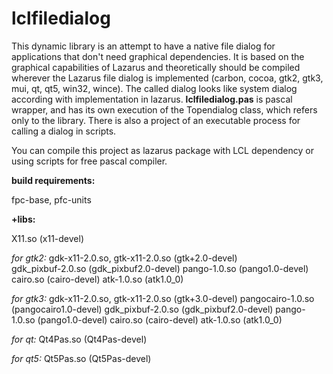 # lclfiledialog

This dynamic library is an attempt to have a native file dialog for applications that don't need graphical dependencies.
It is based on the graphical capabilities of Lazarus and theoretically should be compiled wherever the Lazarus file dialog is implemented (carbon, cocoa, gtk2, gtk3, mui, qt, qt5, win32, wince). The called dialog looks like system dialog according with implementation in lazarus.
__lclfiledialog.pas__ is pascal wrapper, and has its own execution of the Topendialog class, which refers only to the library.
There is also a project of an executable process for calling a dialog in scripts.

You can compile this project as lazarus package with LCL dependency or using scripts for free pascal compiler.

__build requirements:__

fpc-base, pfc-units

__+libs:__

X11.so (x11-devel)

*for gtk2:*
gdk-x11-2.0.so, gtk-x11-2.0.so (gtk+2.0-devel)    
gdk_pixbuf-2.0.so (gdk_pixbuf2.0-devel)
pango-1.0.so (pango1.0-devel)
cairo.so (cairo-devel)
atk-1.0.so (atk1.0_0)

*for gtk3:*
gdk-x11-2.0.so, gtk-x11-2.0.so (gtk+3.0-devel)
pangocairo-1.0.so (pangocairo1.0-devel)
gdk_pixbuf-2.0.so (gdk_pixbuf2.0-devel)
pango-1.0.so (pango1.0-devel)
cairo.so (cairo-devel)
atk-1.0.so (atk1.0_0)
	  
*for qt:* Qt4Pas.so (Qt4Pas-devel)

*for qt5:* Qt5Pas.so (Qt5Pas-devel)


	
